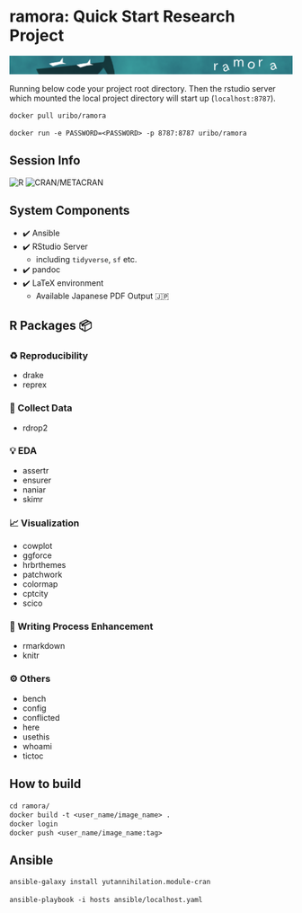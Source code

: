 ramora: Quick Start Research Project
================

![](inst/header_logo.png)

Running below code your project root directory. Then the rstudio server
which mounted the local project directory will start up
(`localhost:8787`).

    docker pull uribo/ramora

`docker run -e PASSWORD=<PASSWORD> -p 8787:8787 uribo/ramora`

Session Info
------------

![R](https://img.shields.io/badge/R-4.0.2-brightgreen)
![CRAN/METACRAN](https://img.shields.io/cran/v/renv)

System Components
-----------------

-   ✔️ Ansible
-   ✔️ RStudio Server
    -   including `tidyverse`, `sf` etc.
-   ✔️ pandoc
-   ✔️ LaTeX environment
    -   Available Japanese PDF Output 🇯🇵

R Packages 📦
------------

### ♻️ Reproducibility

-   drake
-   reprex

### 💾 Collect Data

-   rdrop2

### 💡 EDA

-   assertr
-   ensurer
-   naniar
-   skimr

### 📈 Visualization

-   cowplot
-   ggforce
-   hrbrthemes
-   patchwork
-   colormap
-   cptcity
-   scico

### 📝 Writing Process Enhancement

-   rmarkdown
-   knitr

### ⚙️ Others

-   bench
-   config
-   conflicted
-   here
-   usethis
-   whoami
-   tictoc

How to build
------------

    cd ramora/
    docker build -t <user_name/image_name> .
    docker login
    docker push <user_name/image_name:tag>

Ansible
-------

    ansible-galaxy install yutannihilation.module-cran

    ansible-playbook -i hosts ansible/localhost.yaml
